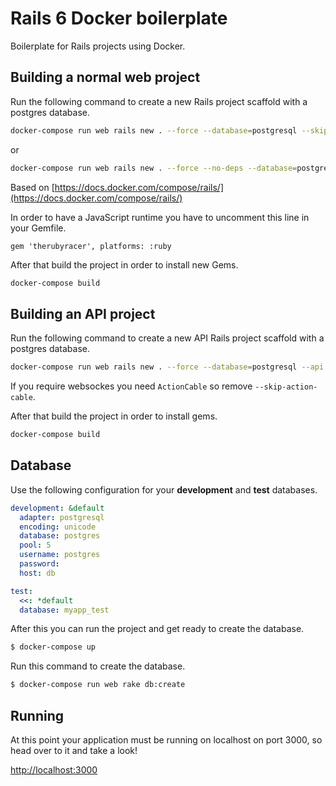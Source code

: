 # Rails 6 Docker boilerplate

Boilerplate for Rails projects using Docker.


## Building a normal web project

Run the following command to create a new Rails project scaffold with a postgres database.

```bash
docker-compose run web rails new . --force --database=postgresql --skip-bundle
```
or

```bash
docker-compose run web rails new . --force --no-deps --database=postgresql
```

Based on [https://docs.docker.com/compose/rails/](https://docs.docker.com/compose/rails/)

In order to have a JavaScript runtime you have to uncomment this line in your Gemfile.
```
gem 'therubyracer', platforms: :ruby
```

After that build the project in order to install new Gems.

```bash
docker-compose build
```

## Building an API project

Run the following command to create a new API Rails project scaffold with a postgres database.

```bash
docker-compose run web rails new . --force --database=postgresql --api --skip-action-cable --skip-bundle
```

If you require websockes you need `ActionCable` so remove `--skip-action-cable`.

After that build the project in order to install gems.

```bash
docker-compose build
```

## Database

Use the following configuration for your **development** and **test** databases.

```yaml
development: &default
  adapter: postgresql
  encoding: unicode
  database: postgres
  pool: 5
  username: postgres
  password:
  host: db

test:
  <<: *default
  database: myapp_test
```

After this you can run the project and get ready to create the database.

```bash
$ docker-compose up
```

Run this command to create the database.

```bash
$ docker-compose run web rake db:create
```

## Running

At this point your application must be running on localhost on port 3000, so head over to it and take a look!

[http://localhost:3000](http://localhost:3000)

